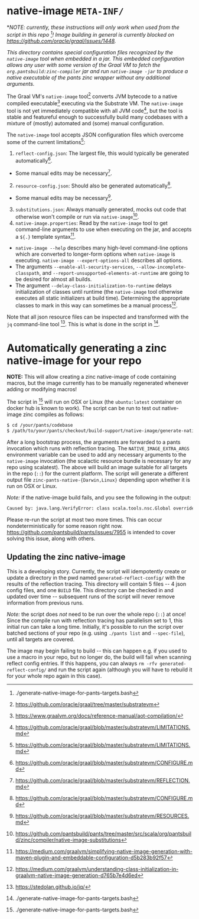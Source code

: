 native-image `META-INF/`
===========================

**NOTE: currently, these instructions will only work when used from the script in this repo [^1]! Image building in general is currently blocked on https://github.com/oracle/graal/issues/1448.*

*This directory contains special configuration files recognized by the `native-image` tool when embedded in a jar. This embedded configuration allows any user with some version of the Graal VM to fetch the `org.pantsbuild:zinc-compiler` jar and run `native-image -jar` to produce a native executable of the pants zinc wrapper without any additional arguments.*

The Graal VM's `native-image` tool[^2] converts JVM bytecode to a native compiled executable[^3] executing via the Substrate VM. The `native-image` tool is not yet immediately compatible with all JVM code[^4], but the tool is stable and featureful enough to successfully build many codebases with a mixture of (mostly) automated and (some) manual configuration.

The `native-image` tool accepts JSON configuration files which overcome some of the current limitations[^4]:
1. `reflect-config.json`: The largest file, this would typically be generated automatically[^6].
  - Some manual edits may be necessary[^7].
2. `resource-config.json`: Should also be generated automatically[^6].
  - Some manual edits may be necessary[^8].
3. `substitutions.json`: Always manually generated, mocks out code that otherwise won't compile or run via `native-image`[^9].
4. `native-image.properties`: Read by the `native-image` tool to get command-line arguments to use when executing on the jar, and accepts a `${.}` template syntax[^5].
  - `native-image --help` describes many high-level command-line options which are converted to longer-form options when `native-image` is executing. `native-image --expert-options-all` describes all options.
  - The arguments `--enable-all-security-services`, `--allow-incomplete-classpath`, and `--report-unsupported-elements-at-runtime` are going to be desired for almost all builds.
  - The argument `--delay-class-initialization-to-runtime` delays initialization of classes until runtime (the `native-image` tool otherwise executes all static initializers at build time). Determining the appropriate classes to mark in this way can sometimes be a manual process[^10].

Note that all json resource files can be inspected and transformed with the `jq` command-line tool [^11]. This is what is done in the script in [^1].

# Automatically generating a zinc native-image for your repo

**NOTE:** This will allow creating a zinc native-image of code containing macros, but the image currently has to be manually regenerated whenever adding or modifying macros!

The script in [^1] will run on OSX or Linux (the `ubuntu:latest` container on docker hub is known to work). The script can be run to test out native-image zinc compiles as follows:

``` bash
$ cd /your/pants/codebase
$ /path/to/your/pants/checkout/build-support/native-image/generate-native-image-for-pants-targets.bash ::
```

After a long bootstrap process, the arguments are forwarded to a pants invocation which runs with reflection tracing. The `NATIVE_IMAGE_EXTRA_ARGS` environment variable can be used to add any necessary arguments to the `native-image` invocation (the scalactic resource bundle is necessary for any repo using scalatest). The above will build an image suitable for all targets in the repo (`::`) for the current platform. The script will generate a different output file `zinc-pants-native-{Darwin,Linux}` depending upon whether it is run on OSX or Linux.

*Note:* if the native-image build fails, and you see the following in the output:
``` bash
Caused by: java.lang.VerifyError: class scala.tools.nsc.Global overrides final method isDeveloper.()Z
```

Please re-run the script at most two more times. This can occur nondeterministically for some reason right now. https://github.com/pantsbuild/pants/issues/7955 is intended to cover solving this issue, along with others.


## Updating the zinc native-image

This is a developing story. Currently, the script will idempotently create or update a directory in the pwd named `generated-reflect-config/` with the results of the reflection tracing. This directory will contain 5 files -- 4 json config files, and one `BUILD` file. This directory can be checked in and updated over time -- subsequent runs of the script will never remove information from previous runs.

*Note:* the script does *not* need to be run over the whole repo (`::`) at once! Since the compile run with reflection tracing has parallelism set to 1, this initial run can take a long time. Initially, it's possible to run the script over batched sections of your repo (e.g. using `./pants list` and `--spec-file`), until all targets are covered.

The image may begin failing to build -- this can happen e.g. if you used to use a macro in your repo, but no longer do, the build will fail when scanning reflect config entries. If this happens, you can always `rm -rfv generated-reflect-config/` and run the script again (although you will have to rebuild it for your whole repo again in this case).

[^1]: ./generate-native-image-for-pants-targets.bash

[^2]: https://github.com/oracle/graal/tree/master/substratevm

[^3]: https://www.graalvm.org/docs/reference-manual/aot-compilation/

[^4]: https://github.com/oracle/graal/blob/master/substratevm/LIMITATIONS.md

[^5]: https://medium.com/graalvm/simplifying-native-image-generation-with-maven-plugin-and-embeddable-configuration-d5b283b92f57

[^6]: https://github.com/oracle/graal/blob/master/substratevm/CONFIGURE.md

[^7]: https://github.com/oracle/graal/blob/master/substratevm/REFLECTION.md

[^8]: https://github.com/oracle/graal/blob/master/substratevm/RESOURCES.md

[^9]: https://github.com/pantsbuild/pants/tree/master/src/scala/org/pantsbuild/zinc/compiler/native-image-substitutions

[^10]: https://medium.com/graalvm/understanding-class-initialization-in-graalvm-native-image-generation-d765b7e4d6ed

[^11]: https://stedolan.github.io/jq/
